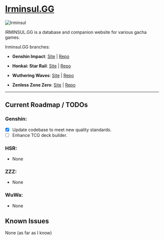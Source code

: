 # **[Irminsul.GG](https://irminsul.gg/)**

![Irminsul](https://assets.irminsul.gg/main/icons/Irminsul.png)

IRMINSUL.GG is a database and companion website for various gacha games.

Irminsul.GG branches:

- **Genshin Impact**: [Site](https://genshin.irminsul.gg/) | [Repo](https://github.com/bcheung98/project-irminsul)

- **Honkai: Star Rail**: [Site](https://hsr.irminsul.gg/) | [Repo](https://github.com/bcheung98/project-stellaron)

- **Wuthering Waves**: [Site](https://wuwa.irminsul.gg/) | [Repo](https://github.com/bcheung98/project-tacetite)

- **Zenless Zone Zero**: [Site](https://zzz.irminsul.gg/) | [Repo](https://github.com/bcheung98/project-phaethon)

---

## **Current Roadmap / TODOs**

### Genshin:
- [x] Update codebase to meet new quality standards.
- [ ] Enhance TCG deck builder.

### HSR:
- None

### ZZZ:
- None

### WuWa:
- None

## **Known Issues**

None (as far as I know)